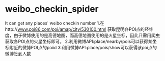 # weibo_checkin_spider
It can get any places' weibo checkin number
1.在http://www.poi86.com/poi/amap/city/530100.html
获取昆明各POI点的经纬度，由于微博使用的是高德地图，而高德地图使用的是火星坐标，因此只需用爬虫获取各POI点的火星坐标即可。
2.利用微博API:place/nearby/pois可以获得某坐标附近的微博POI点的poiid
3.利用微博API:place/pois/show可以获得该poi点的微博签到人数
